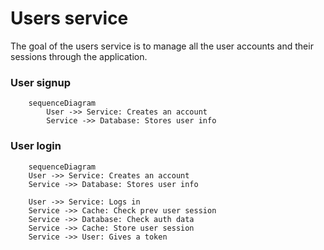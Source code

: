 # Users service

The goal of the users service is to manage all the user accounts and their sessions through the application.

### User signup
```mermaid
    sequenceDiagram
        User ->> Service: Creates an account
        Service ->> Database: Stores user info
```

### User login
```mermaid
    sequenceDiagram
    User ->> Service: Creates an account
    Service ->> Database: Stores user info

    User ->> Service: Logs in
    Service ->> Cache: Check prev user session
    Service ->> Database: Check auth data
    Service ->> Cache: Store user session
    Service ->> User: Gives a token
```
